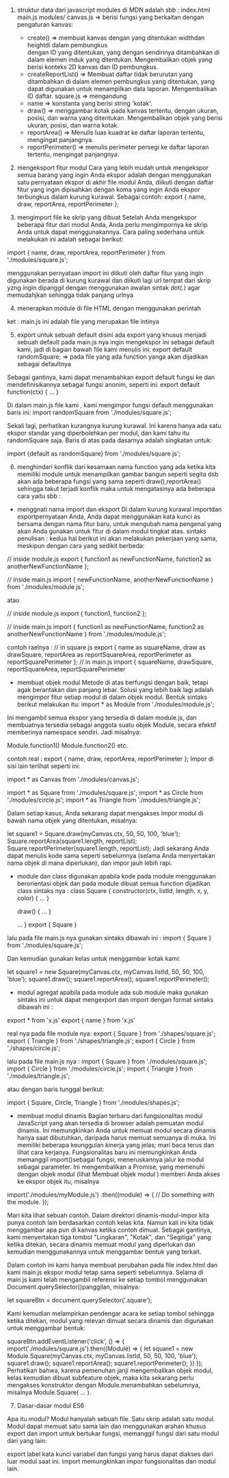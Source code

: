 1. struktur data dari javascript modules di MDN adalah sbb :
index.html
main.js
modules/
    canvas.js => berisi fungsi yang berkaitan dengan pengaturan kanvas:
	- create() => membuat kanvas dengan yang ditentukan widthdan heightdi dalam pembungkus <div>dengan ID yang ditentukan, yang dengan sendirinya ditambahkan di dalam elemen induk yang ditentukan. Mengembalikan objek yang berisi konteks 2D kanvas dan ID pembungkus.
	- createReportList() => Membuat daftar tidak berurutan yang ditambahkan di dalam elemen pembungkus yang ditentukan, yang dapat digunakan untuk menampilkan data laporan. Mengembalikan ID daftar.
    square.js => mengandung
	- name => konstanta yang berisi string 'kotak'.
	- draw() => menggambar kotak pada kanvas tertentu, dengan ukuran, posisi, dan warna yang ditentukan. Mengembalikan objek yang berisi ukuran, posisi, dan warna kotak.
 	- reportArea() => Menulis luas kuadrat ke daftar laporan tertentu, mengingat panjangnya.
	- reportPerimeter() => menulis perimeter persegi ke daftar laporan tertentu, mengingat panjangnya.

2. mengeksport fitur modul
Cara yang lebih mudah untuk mengekspor semua barang yang ingin Anda ekspor adalah dengan menggunakan satu pernyataan ekspor di akhir file modul Anda, diikuti dengan daftar fitur yang ingin dipisahkan dengan koma yang ingin Anda ekspor terbungkus dalam kurung kurawal. 
Sebagai contoh:
export { name, draw, reportArea, reportPerimeter };

3. mengimport file ke skrip yang dibuat 
Setelah Anda mengekspor beberapa fitur dari modul Anda, Anda perlu mengimpornya ke skrip Anda untuk dapat menggunakannya. 
Cara paling sederhana untuk melakukan ini adalah sebagai berikut:

import { name, draw, reportArea, reportPerimeter } from './modules/square.js';

menggunakan pernyataan import ini diikuti oleh daftar fitur yang ingin digunakan berada di kurung kurawal
dan diikuti lagi url tempat  dari skrip yzng ingin dipanggil dengan menggunakan awalan sintak dot(.)
agar memudahjkan sehingga tidak panjang urlnya



4. menerapkan module di file HTML
dengan menggunakan perintah 
<script type="module" src="main.js"></script>

ket : main.js ini adalah file yang merupakan file intinya

5. export untuk sebuah default
disini ada export yang khusus menjadi sebuah default
pada main.js nya ingin mengekspor ini sebagai default kami, jadi di bagian 
bawah file kami menulis ini:
export default randomSquare; => pada file yang ada function yanga akan dijadikan sebagai defaultnya

Sebagai gantinya, kami dapat menambahkan export default fungsi ke dan 
mendefinisikannya sebagai fungsi anonim, seperti ini:
export default function(ctx) {
  ...
}

Di dalam main.js file kami , kami mengimpor fungsi default menggunakan baris ini:
import randomSquare from './modules/square.js';

Sekali lagi, perhatikan kurangnya kurung kurawal. Ini karena hanya ada satu 
ekspor standar yang diperbolehkan per modul, dan kami tahu itu randomSquare saja. 
Baris di atas pada dasarnya adalah singkatan untuk:

import {default as randomSquare} from './modules/square.js';

6. menghindari konflik dari kesamaan nama function yang ada
ketika kita memiliki module untuk menampilkan gambar bangun seperti segita dsb
akan ada beberapa fungsi yang sama seperti draw(),reportArea() sehingga takut terjadi konflik
maka untuk mengatasinya ada beberapa cara yaitu sbb :
- menggnati nama import dan eksport
Di dalam kurung kurawal importdan exportpernyataan Anda, Anda dapat menggunakan kata kunci as bersama 
dengan nama fitur baru, untuk mengubah nama pengenal yang akan Anda gunakan untuk fitur di dalam modul tingkat atas.
sintaks penulisan :
kedua hal berikut ini akan melakukan pekerjaan yang sama, meskipun dengan cara yang sedikit berbeda:

// inside module.js
export {
  function1 as newFunctionName,
  function2 as anotherNewFunctionName
};

// inside main.js
import { newFunctionName, anotherNewFunctionName } from './modules/module.js';

atau

// inside module.js
export { function1, function2 };

// inside main.js
import { function1 as newFunctionName,
         function2 as anotherNewFunctionName } from './modules/module.js';

contoh raelnya :
// in square.js
export { name as squareName,
         draw as drawSquare,
         reportArea as reportSquareArea,
         reportPerimeter as reportSquarePerimeter };
// in main.js
import { squareName, drawSquare, reportSquareArea, reportSquarePerimeter 


- membuat objek modul
Metode di atas berfungsi dengan baik, tetapi agak berantakan dan panjang lebar. 
Solusi yang lebih baik lagi adalah mengimpor fitur setiap modul di dalam objek 
modul. Bentuk sintaks berikut melakukan itu:
import * as Module from './modules/module.js';

Ini mengambil semua ekspor yang tersedia di dalam module.js, dan membuatnya 
tersedia sebagai anggota suatu objek Module, secara efektif memberinya namespace 
sendiri. Jadi misalnya:

Module.function1()
Module.function2()
etc.

contoh real :
export { name, draw, reportArea, reportPerimeter };
Impor di sisi lain terlihat seperti ini:

import * as Canvas from './modules/canvas.js';

import * as Square from './modules/square.js';
import * as Circle from './modules/circle.js';
import * as Triangle from './modules/triangle.js';

Dalam setiap kasus, Anda sekarang dapat mengakses impor modul di bawah nama 
objek yang ditentukan, misalnya:

let square1 = Square.draw(myCanvas.ctx, 50, 50, 100, 'blue');
Square.reportArea(square1.length, reportList);
Square.reportPerimeter(square1.length, reportList);
Jadi sekarang Anda dapat menulis kode sama seperti sebelumnya 
(selama Anda menyertakan nama objek di mana diperlukan), dan impor jauh lebih rapi.

- module dan class
digunakan apabila kode pada module menggunakan berorientasi objek
dan pada module dibuat semua function dijadikan class
sintaks nya :
class Square {
  constructor(ctx, listId, length, x, y, color) {
    ...
  }

  draw() {
    ...
  }

  ...
}
export { Square }

lalu pada file main.js nya gunakan sintaks dibawah ini :
import { Square } from './modules/square.js';

Dan kemudian gunakan kelas untuk menggambar kotak kami:

let square1 = new Square(myCanvas.ctx, myCanvas.listId, 50, 50, 100, 'blue');
square1.draw();
square1.reportArea();
square1.reportPerimeter();

- modul agregat
apabila pada module ada sub module maka gunakan sintaks ini untuk dapat 
mengexport dan import dengan format sintaks dibawah ini :

export * from 'x.js'
export { name } from 'x.js'

real nya pada file module nya:
export { Square } from './shapes/square.js';
export { Triangle } from './shapes/triangle.js';
export { Circle } from './shapes/circle.js';

lalu pada file main.js nya :
import { Square } from './modules/square.js';
import { Circle } from './modules/circle.js';
import { Triangle } from './modules/triangle.js';

atau dengan baris tunggal berikut:

import { Square, Circle, Triangle } from './modules/shapes.js';

- membuat modul dinamis
Bagian terbaru dari fungsionalitas modul JavaScript yang akan tersedia di browser adalah pemuatan modul dinamis. 
Ini memungkinkan Anda untuk memuat modul secara dinamis hanya saat dibutuhkan, daripada harus memuat semuanya di muka. 
Ini memiliki beberapa keunggulan kinerja yang jelas; mari baca terus dan lihat cara kerjanya.
	Fungsionalitas baru ini memungkinkan Anda memanggil import()sebagai fungsi, meneruskannya jalur ke modul sebagai parameter. 
Ini mengembalikan a Promise, yang memenuhi dengan objek modul (lihat Membuat objek modul ) memberi Anda akses ke ekspor objek itu, misalnya

import('./modules/myModule.js')
  .then((module) => {
    // Do something with the module.
  });

Mari kita lihat sebuah contoh. Dalam direktori dinamis-modul-impor kita punya contoh lain berdasarkan contoh kelas kita. 
Namun kali ini kita tidak menggambar apa pun di kanvas ketika contoh dimuat. Sebagai gantinya, kami menyertakan tiga tombol 
"Lingkaran", "Kotak", dan "Segitiga" yang ketika ditekan, secara dinamis memuat modul yang diperlukan dan kemudian menggunakannya 
untuk menggambar bentuk yang terkait.

Dalam contoh ini kami hanya membuat perubahan pada file index.html dan kami main.js 
ekspor modul tetap sama seperti sebelumnya.
Selama di main.js kami telah mengambil referensi ke setiap tombol menggunakan 
Document.querySelector()panggilan, misalnya:

let squareBtn = document.querySelector('.square');

Kami kemudian melampirkan pendengar acara ke setiap tombol sehingga ketika ditekan, 
modul yang relevan dimuat secara dinamis dan digunakan untuk menggambar bentuk:

squareBtn.addEventListener('click', () => {
  import('./modules/square.js').then((Module) => {
    let square1 = new Module.Square(myCanvas.ctx, myCanvas.listId, 50, 50, 100, 'blue');
    square1.draw();
    square1.reportArea();
    square1.reportPerimeter();
  })
});
Perhatikan bahwa, karena pemenuhan janji mengembalikan objek modul, kelas kemudian dibuat subfeature objek, 
maka kita sekarang perlu mengakses konstruktor dengan Module.menambahkan sebelumnya, misalnya Module.Square( ... ).


7. Dasar-dasar modul ES6 



Apa itu modul?
Modul hanyalah sebuah file. Satu skrip adalah satu modul.
Modul dapat memuat satu sama lain dan menggunakan arahan khusus export dan import
untuk bertukar fungsi, memanggil fungsi dari satu modul dari yang lain:

export label kata kunci variabel dan fungsi yang harus dapat diakses dari luar modul saat ini.
import memungkinkan impor fungsionalitas dari modul lain.